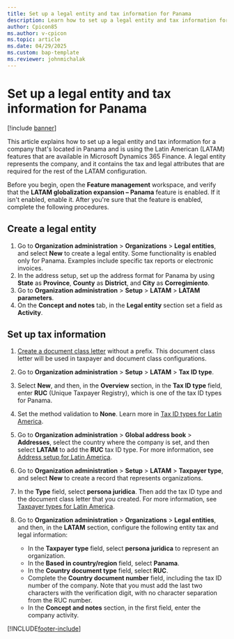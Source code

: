 ```yaml
---
title: Set up a legal entity and tax information for Panama
description: Learn how to set up a legal entity and tax information for a company in Panama, including a step-by-step process on creating a legal entity.
author: Cpicon85
ms.author: v-cpicon
ms.topic: article
ms.date: 04/29/2025
ms.custom: bap-template
ms.reviewer: johnmichalak
---
```


# Set up a legal entity and tax information for Panama

[!include [banner](../../includes/banner.md)]

This article explains how to set up a legal entity and tax information for a company that's located in Panama and is using the Latin American (LATAM) features that are available in Microsoft Dynamics 365 Finance. A legal entity represents the company, and it contains the tax and legal attributes that are required for the rest of the LATAM configuration.

Before you begin, open the **Feature management** workspace, and verify that the **LATAM globalization expansion – Panama** feature is enabled. If it isn't enabled, enable it. After you're sure that the feature is enabled, complete the following procedures.

## Create a legal entity

1. Go to **Organization administration** \> **Organizations** \> **Legal entities**, and select **New** to create a legal entity. Some functionality is enabled only for Panama. Examples include specific tax reports or electronic invoices.
2. In the address setup, set up the address format for Panama by using **State** as **Province**, **County** as **District**, and **City** as **Corregimiento**.
3. Go to **Organization administration** \> **Setup** \> **LATAM** \> **LATAM parameters**.
4. On the **Concept and notes** tab, in the **Legal entity** section set a field as **Activity**.

## Set up tax information

1. [Create a document class letter](ltm-core-document-class-letter.md) without a prefix. This document class letter will be used in taxpayer and document class configurations.
2. Go to **Organization administration** \> **Setup** \> **LATAM** \> **Tax ID type**.
3. Select **New**, and then, in the **Overview** section, in the **Tax ID type** field, enter **RUC** (Unique Taxpayer Registry), which is one of the tax ID types for Panama.
4. Set the method validation to **None**. Learn more in [Tax ID types for Latin America](ltm-core-tax-id-type.md).
5. Go to **Organization administration** \> **Global address book** \> **Addresses**, select the country where the company is set, and then select **LATAM** to add the **RUC** tax ID type. For more information, see [Address setup for Latin America](ltm-core-address-setup.md).
6. Go to **Organization administration** \> **Setup** \> **LATAM** \> **Taxpayer type**, and select **New** to create a record that represents organizations.
7. In the **Type** field, select **persona juridica**. Then add the tax ID type and the document class letter that you created. For more information, see [Taxpayer types for Latin America](ltm-core-taxpayer-type.md).
8. Go to **Organization administration** \> **Organizations** \> **Legal entities**, and then, in the **LATAM** section, configure the following entity tax and legal information:

    - In the **Taxpayer type** field, select **persona juridica** to represent an organization.
    - In the **Based in country/region** field, select **Panama**.
    - In the **Country document type** field, select **RUC**.
    - Complete the **Country document number** field, including the tax ID number of the company. Note that you must add the last two characters with the verification digit, with no character separation from the RUC number.
    - In the **Concept and notes** section, in the first field, enter the company activity.

[!INCLUDE[footer-include](../../../includes/footer-banner.md)]
